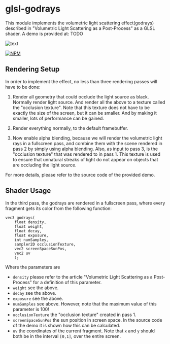 # glsl-godrays

This module implements the volumetric light scattering effect(godrays) described in
"Volumetric Light Scattering as a Post-Process" as a GLSL shader. A demo
is provided at: TODO


![text](images/scattering.jpg)

[![NPM](https://nodei.co/npm/glsl-godrays.png)](https://www.npmjs.com/package/glsl-godrays)

## Rendering Setup

In order to implement the effect, no less than three rendering passes will have to be done:

1. Render all geometry that could occlude the light source as black. Normally render light source.
And render all the above to a texture called the "occlusion texture". Note that this texture
does not have to be exactly the size of the screen, but it can be smaller.
And by making it smaller, lots of performance can be gained.


2. Render everything normally, to the default framebuffer.


3.  Now enable alpha blending, because we will render the volumetric light rays in a fullscreen pass, and
     combine them with the scene rendered in pass 2 by simply using alpha blending. Also, as input to pass 3, is the "occlusion texture" that was rendered to in pass 1. This texture is used to
     ensure that unnatural streaks of light do not appear on objects that are occluding the light source.

For more details, please refer to the source code of the provided demo.

## Shader Usage

In the third pass, the godrays are rendered in a fullscreen pass, where every fragment
gets its color from the following function:

```
vec3 godrays(
    float density,
    float weight,
    float decay,
    float exposure,
    int numSamples,
    sampler2D occlusionTexture,
    vec2 screenSpaceSunPos,
    vec2 uv
    );
   ```

Where the parameters are

* `density` please refer to the article "Volumetric Light Scattering as a Post-Process" for a definition of this parameter.
* `weight` see the above.
* `decay` see the above.
* `exposure` see the above.
* `numSamples` see above. However, note that the maximum value of this parameter is 100!
* `occlusionTexture` the "occlusion texture" created in pass 1.
* `screenSpaceSunPos` the sun position in screen space. In the source code of the demo it is shown how this can be calculated.
* `uv` the coordinates of the current fragment. Note that `x` and `y` should both be in the interval
`[0,1]`, over the entire screen.